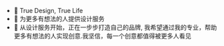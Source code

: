 - 👋 True Design, True Life
- 👀 为更多有想法的人提供设计服务
- 🌱 从设计服务开始，正在一步步打造自己的品牌, 我希望通过我的专业，帮助更多有想法的人实现创意.我坚信，每一个创意都值得被更多人看见

<!---
Haruchun777/Haruchun777 is a ✨ special ✨ repository because its `README.md` (this file) appears on your GitHub profile.
You can click the Preview link to take a look at your changes.
--->
